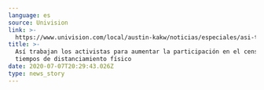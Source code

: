 ```yaml
---
language: es
source: Univision
link: >-
  https://www.univision.com/local/austin-kakw/noticias/especiales/asi-trabajan-los-activistas-para-aumentar-la-participacion-en-el-censo-en-tiempos-de-distanciamiento-fisico
title: >-
  Así trabajan los activistas para aumentar la participación en el censo en
  tiempos de distanciamiento físico
date: 2020-07-07T20:29:43.026Z
type: news_story
---
```


